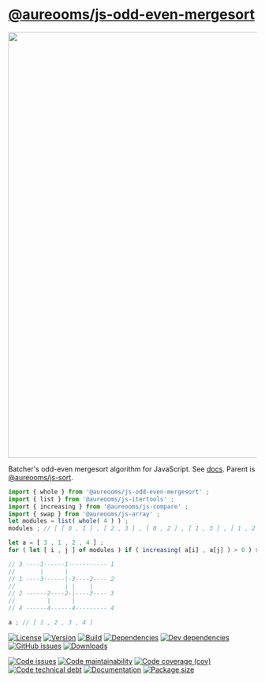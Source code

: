 [@aureooms/js-odd-even-mergesort](https://make-github-pseudonymous-again.github.io/js-odd-even-mergesort)
==

<img src="https://cdn.rawgit.com/make-github-pseudonymous-again/js-odd-even-mergesort/master/media/sketch.svg" width="864">

Batcher's odd-even mergesort algorithm for JavaScript.
See [docs](https://make-github-pseudonymous-again.github.io/js-odd-even-mergesort).
Parent is [@aureooms/js-sort](https://github.com/make-github-pseudonymous-again/js-sort).

```js
import { whole } from '@aureooms/js-odd-even-mergesort' ;
import { list } from '@aureooms/js-itertools' ;
import { increasing } from '@aureooms/js-compare' ;
import { swap } from '@aureooms/js-array' ;
let modules = list( whole( 4 ) ) ;
modules ; // [ [ 0 , 1 ] , [ 2 , 3 ] , [ 0 , 2 ] , [ 1 , 3 ] , [ 1 , 2 ] ]

let a = [ 3 , 1 , 2 , 4 ] ;
for ( let [ i , j ] of modules ) if ( increasing( a[i] , a[j] ) > 0 ) swap( a , i , j ) ;

// 3 ----1------1----------- 1
//       |      |
// 1 ----3------|-3----2---- 2
//              | |    |
// 2 ------2----2-|----3---- 3
//         |      |
// 4 ------4------4--------- 4

a ; // [ 1 , 2 , 3 , 4 ]
```

[![License](https://img.shields.io/github/license/make-github-pseudonymous-again/js-odd-even-mergesort.svg)](https://raw.githubusercontent.com/make-github-pseudonymous-again/js-odd-even-mergesort/master/LICENSE)
[![Version](https://img.shields.io/npm/v/@aureooms/js-odd-even-mergesort.svg)](https://www.npmjs.org/package/@aureooms/js-odd-even-mergesort)
[![Build](https://img.shields.io/travis/make-github-pseudonymous-again/js-odd-even-mergesort/master.svg)](https://travis-ci.org/make-github-pseudonymous-again/js-odd-even-mergesort/branches)
[![Dependencies](https://img.shields.io/david/make-github-pseudonymous-again/js-odd-even-mergesort.svg)](https://david-dm.org/make-github-pseudonymous-again/js-odd-even-mergesort)
[![Dev dependencies](https://img.shields.io/david/dev/make-github-pseudonymous-again/js-odd-even-mergesort.svg)](https://david-dm.org/make-github-pseudonymous-again/js-odd-even-mergesort?type=dev)
[![GitHub issues](https://img.shields.io/github/issues/make-github-pseudonymous-again/js-odd-even-mergesort.svg)](https://github.com/make-github-pseudonymous-again/js-odd-even-mergesort/issues)
[![Downloads](https://img.shields.io/npm/dm/@aureooms/js-odd-even-mergesort.svg)](https://www.npmjs.org/package/@aureooms/js-odd-even-mergesort)

[![Code issues](https://img.shields.io/codeclimate/issues/make-github-pseudonymous-again/js-odd-even-mergesort.svg)](https://codeclimate.com/github/make-github-pseudonymous-again/js-odd-even-mergesort/issues)
[![Code maintainability](https://img.shields.io/codeclimate/maintainability/make-github-pseudonymous-again/js-odd-even-mergesort.svg)](https://codeclimate.com/github/make-github-pseudonymous-again/js-odd-even-mergesort/trends/churn)
[![Code coverage (cov)](https://img.shields.io/codecov/c/gh/make-github-pseudonymous-again/js-odd-even-mergesort/master.svg)](https://codecov.io/gh/make-github-pseudonymous-again/js-odd-even-mergesort)
[![Code technical debt](https://img.shields.io/codeclimate/tech-debt/make-github-pseudonymous-again/js-odd-even-mergesort.svg)](https://codeclimate.com/github/make-github-pseudonymous-again/js-odd-even-mergesort/trends/technical_debt)
[![Documentation](http://make-github-pseudonymous-again.github.io/js-odd-even-mergesort//badge.svg)](http://make-github-pseudonymous-again.github.io/js-odd-even-mergesort//source.html)
[![Package size](https://img.shields.io/bundlephobia/minzip/@aureooms/js-odd-even-mergesort)](https://bundlephobia.com/result?p=@aureooms/js-odd-even-mergesort)
